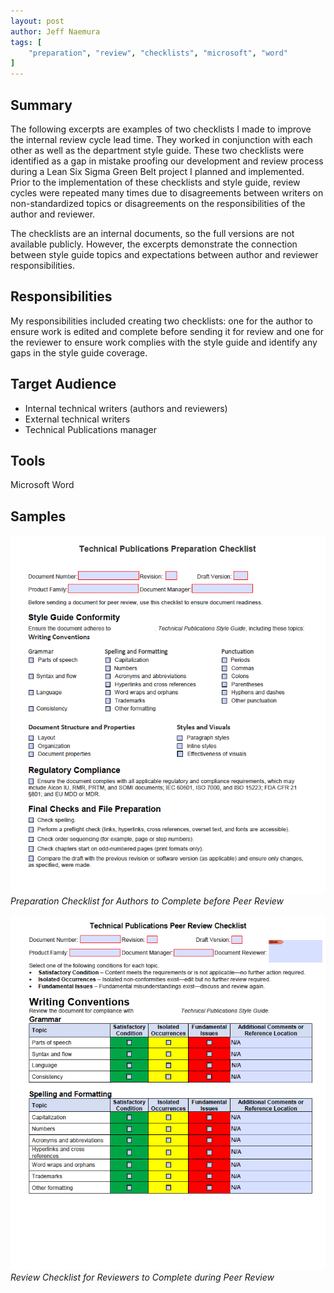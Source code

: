 ```yaml
---
layout: post
author: Jeff Naemura
tags: [
    "preparation", "review", "checklists", "microsoft", "word"
]
---
```


## Summary

The following excerpts are examples of two checklists I made to improve the internal review cycle lead time. They worked in conjunction with each other as well as the department style guide. These two checklists were identified as a gap in mistake proofing our development and review process during a Lean Six Sigma Green Belt project I planned and implemented. Prior to the implementation of these checklists and style guide, review cycles were repeated many times due to disagreements between writers on non-standardized topics or disagreements on the responsibilities of the author and reviewer.

The checklists are an internal documents, so the full versions are not available publicly. However, the excerpts demonstrate the connection between style guide topics and expectations between author and reviewer responsibilities.

## Responsibilities

My responsibilities included creating two checklists: one for the author to ensure work is edited and complete before sending it for review and one for the reviewer to ensure work complies with the style guide and identify any gaps in the style guide coverage.

## Target Audience

* Internal technical writers (authors and reviewers)
* External technical writers
* Technical Publications manager

## Tools

Microsoft Word

## Samples

![Preparation Checklist](images/prep_checklist.png)
*Preparation Checklist for Authors to Complete before Peer Review*

![Review Checklist](images/review_checklist.png)
*Review Checklist for Reviewers to Complete during Peer Review*
